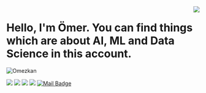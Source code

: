 <img align='right' src="https://github-readme-stats.vercel.app/api?username=Omezkan&theme=radical&show_icons=true">

# Hello, I'm Ömer. You can find things which are about AI, ML and Data Science in this account.

<p align="left"> <img src="https://komarev.com/ghpvc/?username=Omezkan" alt="Omezkan" /> </p>

<!--- Most used languages
[![Top Langs](https://github-readme-stats.vercel.app/api/top-langs/?username=Omezkan)](https://github.com/anuraghazra/github-readme-stats)
-->
  
[![](https://img.shields.io/badge/linkedin-%230077B5.svg?&style=for-the-badge&logo=linkedin&logoColor=white)](https://www.linkedin.com/in/omer-ozkan-5ba79a1b7/)
[![](https://img.shields.io/badge/medium-%2312100E.svg?&style=for-the-badge&logo=medium&logoColor=white)](https://omerozkann.medium.com/)
[![](https://img.shields.io/badge/instagram-%23E4405F.svg?&style=for-the-badge&logo=instagram&logoColor=white)](https://www.instagram.com/omer_zknn/)
[![](https://www.hackerrank.com/wp-content/uploads/2018/08/hackerrank_logo.png&style=for-the-badge&logo=hackerrank&logoColor=white)](https://www.hackerrank.com/addastra1010)
[![Mail Badge](https://img.shields.io/badge/omerozkann1010@gmail.com-c14438?style=for-the-badge&logo=Gmail&logoColor=white&link=mailto:omerozkann1010@gmail.com)](mailto:omerozkann1010@gmail.com)

